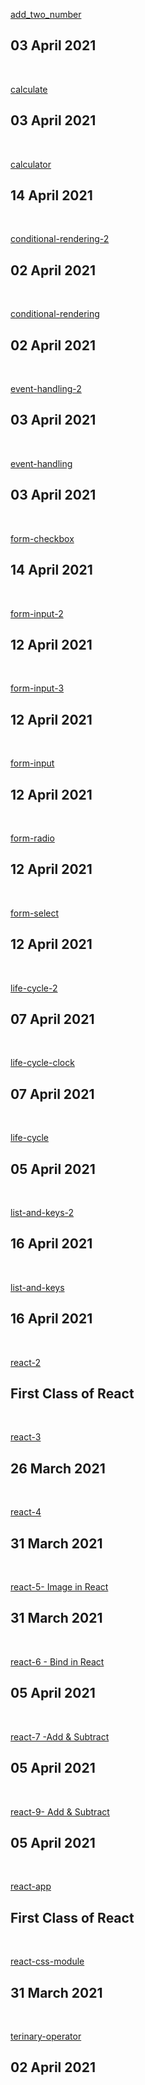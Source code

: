 <a href="https://github.com/prakash20kumar/React/tree/main/add_two_number">add_two_number</a>
<h2>03 April 2021</h2>
<br />

<a href="https://github.com/prakash20kumar/React/tree/main/calculate">calculate</a>
<h2>03 April 2021</h2>
<br />

<a href="https://github.com/prakash20kumar/React/tree/main/calculator">calculator</a>
<h2>14 April 2021</h2>
<br />

<a href="https://github.com/prakash20kumar/React/tree/main/conditional-rendering-2">conditional-rendering-2</a>
<h2>02 April 2021</h2>
<br />

<a href="https://github.com/prakash20kumar/React/tree/main/conditional-rendering">conditional-rendering</a>
<h2>02 April 2021</h2>
<br />

<a href="https://github.com/prakash20kumar/React/tree/main/event-handling-2">event-handling-2</a>
<h2>03 April 2021</h2>
<br />

<a href="https://github.com/prakash20kumar/React/tree/main/event-handling">event-handling</a>
<h2>03 April 2021</h2>
<br />

<a href="https://github.com/prakash20kumar/React/tree/main/form-checkbox">form-checkbox</a>
<h2>14 April 2021</h2>
<br />

<a href="https://github.com/prakash20kumar/React/tree/main/form-input-2">form-input-2</a>
<h2>12 April 2021</h2>
<br />

<a href="https://github.com/prakash20kumar/React/tree/main/form-input-3">form-input-3</a>
<h2>12 April 2021</h2>
<br />

<a href="https://github.com/prakash20kumar/React/tree/main/form-input">form-input</a>
<h2>12 April 2021</h2>
<br />

<a href="https://github.com/prakash20kumar/React/tree/main/form-radio">form-radio</a>
<h2>12 April 2021</h2>
<br />

<a href="https://github.com/prakash20kumar/React/tree/main/form-select">form-select</a>
<h2>12 April 2021</h2>
<br />

<a href="https://github.com/prakash20kumar/React/tree/main/life-cycle-2">life-cycle-2</a>
<h2>07 April 2021</h2>
<br />

<a href="https://github.com/prakash20kumar/React/tree/main/life-cycle-clock">life-cycle-clock</a>
<h2>07 April 2021</h2>
<br />

<a href="https://github.com/prakash20kumar/React/tree/main/life-cycle">life-cycle</a>
<h2>05 April 2021</h2>
<br />

<a href="https://github.com/prakash20kumar/React/tree/main/list-and-keys-2">list-and-keys-2</a>
<h2>16 April 2021</h2>
<br />

<a href="https://github.com/prakash20kumar/React/tree/main/list-and-keys">list-and-keys</a>
<h2>16 April 2021</h2>
<br />

<a href="https://github.com/prakash20kumar/React/tree/main/react-2">react-2</a>
<h2>First Class of React</h2>
<br />

<a href="https://github.com/prakash20kumar/React/tree/main/react-3">react-3</a>
<h2>26 March 2021</h2>
<br />

<a href="https://github.com/prakash20kumar/React/tree/main/react-4">react-4</a>
<h2>31 March 2021</h2>
<br />

<a href="https://github.com/prakash20kumar/React/tree/main/react-5">react-5- Image in React</a>
<h2>31 March 2021</h2>
<br />

<a href="https://github.com/prakash20kumar/React/tree/main/react-6">react-6 - Bind in React</a>
<h2>05 April 2021</h2>
<br />

<a href="https://github.com/prakash20kumar/React/tree/main/react-7">react-7 -Add & Subtract</a>
<h2>05 April 2021</h2>
<br />

<a href="https://github.com/prakash20kumar/React/tree/main/react-9">react-9- Add & Subtract</a>
<h2>05 April 2021</h2>
<br />

<a href="https://github.com/prakash20kumar/React/tree/main/react-app">react-app</a>
<h2>First Class of React</h2>
<br />

<a href="https://github.com/prakash20kumar/React/tree/main/react-css-module">react-css-module</a>
<h2>31 March 2021</h2>
<br />

<a href="https://github.com/prakash20kumar/React/tree/main/terinary-operator">terinary-operator</a>
<h2>02 April 2021</h2>
<br />
